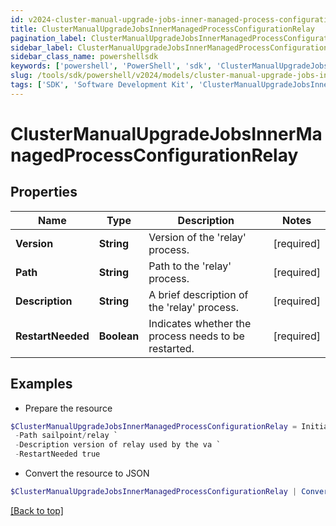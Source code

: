 ```yaml
---
id: v2024-cluster-manual-upgrade-jobs-inner-managed-process-configuration-relay
title: ClusterManualUpgradeJobsInnerManagedProcessConfigurationRelay
pagination_label: ClusterManualUpgradeJobsInnerManagedProcessConfigurationRelay
sidebar_label: ClusterManualUpgradeJobsInnerManagedProcessConfigurationRelay
sidebar_class_name: powershellsdk
keywords: ['powershell', 'PowerShell', 'sdk', 'ClusterManualUpgradeJobsInnerManagedProcessConfigurationRelay', 'V2024ClusterManualUpgradeJobsInnerManagedProcessConfigurationRelay'] 
slug: /tools/sdk/powershell/v2024/models/cluster-manual-upgrade-jobs-inner-managed-process-configuration-relay
tags: ['SDK', 'Software Development Kit', 'ClusterManualUpgradeJobsInnerManagedProcessConfigurationRelay', 'V2024ClusterManualUpgradeJobsInnerManagedProcessConfigurationRelay']
---
```



# ClusterManualUpgradeJobsInnerManagedProcessConfigurationRelay

## Properties

Name | Type | Description | Notes
------------ | ------------- | ------------- | -------------
**Version** | **String** | Version of the 'relay' process. | [required]
**Path** | **String** | Path to the 'relay' process. | [required]
**Description** | **String** | A brief description of the 'relay' process. | [required]
**RestartNeeded** | **Boolean** | Indicates whether the process needs to be restarted. | [required]

## Examples

- Prepare the resource
```powershell
$ClusterManualUpgradeJobsInnerManagedProcessConfigurationRelay = Initialize-ClusterManualUpgradeJobsInnerManagedProcessConfigurationRelay  -Version 3000 `
 -Path sailpoint/relay `
 -Description version of relay used by the va `
 -RestartNeeded true
```

- Convert the resource to JSON
```powershell
$ClusterManualUpgradeJobsInnerManagedProcessConfigurationRelay | ConvertTo-JSON
```


[[Back to top]](#) 

